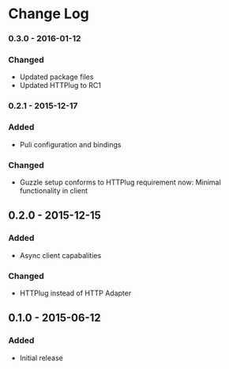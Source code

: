 # Change Log


### 0.3.0 - 2016-01-12

### Changed

- Updated package files
- Updated HTTPlug to RC1


### 0.2.1 - 2015-12-17

### Added

- Puli configuration and bindings

### Changed

- Guzzle setup conforms to HTTPlug requirement now: Minimal functionality in client


## 0.2.0 - 2015-12-15

### Added

- Async client capabalities

### Changed

- HTTPlug instead of HTTP Adapter


## 0.1.0 - 2015-06-12

### Added

- Initial release
